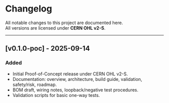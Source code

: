 # Changelog

All notable changes to this project are documented here.  
All versions are licensed under **CERN OHL v2-S**.

---

## [v0.1.0-poc] - 2025-09-14
### Added
- Initial Proof-of-Concept release under CERN OHL v2-S.
- Documentation: overview, architecture, build guide, validation, safety/risk, roadmap.
- BOM draft, wiring notes, loopback/negative test procedures.
- Validation scripts for basic one-way tests.
